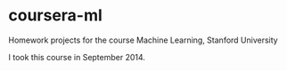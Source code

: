 # coursera-ml
Homework projects for the course Machine Learning, Stanford University

I took this course in September 2014.
